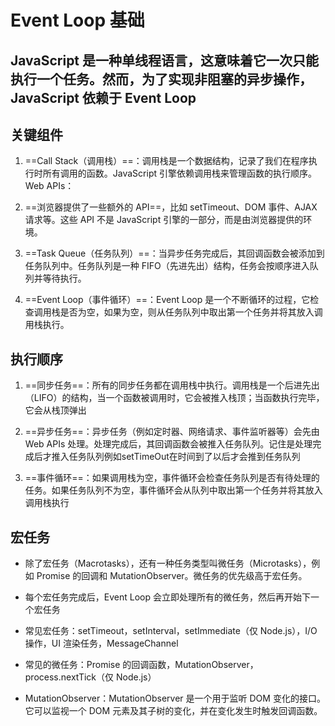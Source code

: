 # Event Loop 基础

## JavaScript 是一种单线程语言，这意味着它一次只能执行一个任务。然而，为了实现非阻塞的异步操作，JavaScript 依赖于 Event Loop

## 关键组件

1. ==Call Stack（调用栈）==：调用栈是一个数据结构，记录了我们在程序执行时所有调用的函数。JavaScript 引擎依赖调用栈来管理函数的执行顺序。
Web APIs：

2. ==浏览器提供了一些额外的 API==，比如 setTimeout、DOM 事件、AJAX 请求等。这些 API 不是 JavaScript 引擎的一部分，而是由浏览器提供的环境。

3. ==Task Queue（任务队列）==：当异步任务完成后，其回调函数会被添加到任务队列中。任务队列是一种 FIFO（先进先出）结构，任务会按顺序进入队列并等待执行。

4. ==Event Loop（事件循环）==：Event Loop 是一个不断循环的过程，它检查调用栈是否为空，如果为空，则从任务队列中取出第一个任务并将其放入调用栈执行。

## 执行顺序

1. ==同步任务==：所有的同步任务都在调用栈中执行。调用栈是一个后进先出（LIFO）的结构，当一个函数被调用时，它会被推入栈顶；当函数执行完毕，它会从栈顶弹出

2. ==异步任务==：异步任务（例如定时器、网络请求、事件监听器等）会先由 Web APIs 处理。处理完成后，其回调函数会被推入任务队列。记住是处理完成后才推入任务队列例如setTimeOut在时间到了以后才会推到任务队列

3. ==事件循环==：如果调用栈为空，事件循环会检查任务队列是否有待处理的任务。如果任务队列不为空，事件循环会从队列中取出第一个任务并将其放入调用栈执行

## 宏任务

- 除了宏任务（Macrotasks），还有一种任务类型叫微任务（Microtasks），例如 Promise 的回调和 MutationObserver。微任务的优先级高于宏任务。

- 每个宏任务完成后，Event Loop 会立即处理所有的微任务，然后再开始下一个宏任务

- 常见宏任务：setTimeout，setInterval，setImmediate（仅 Node.js），I/O 操作，UI 渲染任务，MessageChannel

- 常见的微任务：Promise 的回调函数，MutationObserver，process.nextTick（仅 Node.js）

- MutationObserver：MutationObserver 是一个用于监听 DOM 变化的接口。它可以监视一个 DOM 元素及其子树的变化，并在变化发生时触发回调函数。